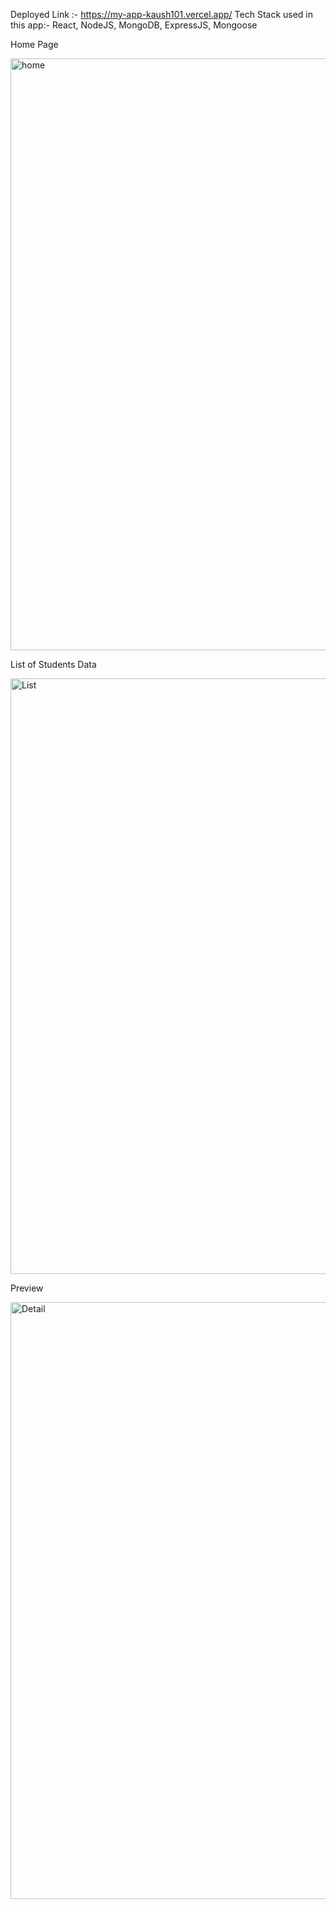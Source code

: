 Deployed Link :- https://my-app-kaush101.vercel.app/
Tech Stack used in this app:- React, NodeJS, MongoDB, ExpressJS, Mongoose

Home Page

<img width="947" alt="home" src="https://user-images.githubusercontent.com/112813538/235351350-36011a00-2ea1-4c79-8b2e-d0cc218c6345.PNG">

List of Students Data


<img width="953" alt="List" src="https://user-images.githubusercontent.com/112813538/235351369-598d4483-2586-43e7-9294-735a22cbdfa6.PNG">

Preview


<img width="955" alt="Detail" src="https://user-images.githubusercontent.com/112813538/235351392-f03d864c-f592-4289-b0c2-0bb6566731fc.PNG">
